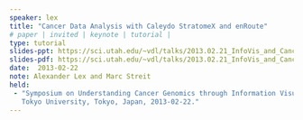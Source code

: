 ```yaml
---
speaker: lex
title: "Cancer Data Analysis with Caleydo StratomeX and enRoute"
# paper | invited | keynote | tutorial |
type: tutorial
slides-ppt: https://sci.utah.edu/~vdl/talks/2013.02.21_InfoVis_and_Cancer_-_Caleydo_Tutorial.pptx
slides-pdf: https://sci.utah.edu/~vdl/talks/2013.02.21_InfoVis_and_Cancer_-_Caleydo_Tutorial.pdf
date:  2013-02-22
note: Alexander Lex and Marc Streit
held:  
 - "Symposium on Understanding Cancer Genomics through Information Visualization, 
   Tokyo University, Tokyo, Japan, 2013-02-22."
---
```






